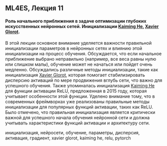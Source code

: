 ## ML4ES, Лекция 11

#### Роль начального приближения в задаче оптимизации глубоких искусственных нейронных сетей. Инициализации [Kaiming He](https://arxiv.org/abs/1502.01852), [Xavier Glorot](https://proceedings.mlr.press/v9/glorot10a.html).



В этой лекции основное внимание уделяется важности правильной инициализации параметров в нейронных сетях и влиянию этой инициализации на процесс обучения. Обсуждается, что если начальное приближение выбрано неправильно (например, все веса равны нулю или слишком малы), обучение может не начаться или пойдет очень медленно. Обсуждались различные методы инициализации, такие как инициализация [Xavier Glorot](https://proceedings.mlr.press/v9/glorot10a.html), которая помогает стабилизировать дисперсию активаций по мере продвижения вглубь сети, что важно для успешного обучения. Также упоминалась инициализация [Kaiming He](https://arxiv.org/abs/1502.01852) для функции активации ReLU, предложенная в 2015 году, которая учитывает особенности этой функции. Уделено внимание тому, что в современных фреймворках уже реализованы правильные методы инициализации для популярных функций активации, таких как ReLU. Было отмечено, что правильная инициализация является критически важной для успешного начала обучения нейронной сети и должна учитывать характеристики функций активации и архитектуру сети.



инициализация, нейросети, обучение, параметры, дисперсия, активация, градиент, xavier glorot, kaiming he, relu, pytorch